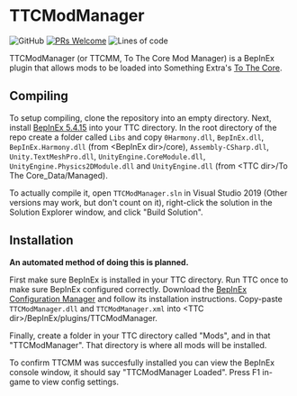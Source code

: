 # TTCModManager
![GitHub](https://img.shields.io/github/license/TeamDoodz/TTCModManager)
[![PRs Welcome](http://img.shields.io/badge/PRs-welcome-brightgreen)](http://makeapullrequest.com)
![Lines of code](https://img.shields.io/tokei/lines/github/TeamDoodz/TTCModManager)

TTCModManager (or TTCMM, To The Core Mod Manager) is a BepInEx plugin that allows mods to be loaded into Something Extra's [To The Core](https://somethingextra.itch.io/to-the-cores).

## Compiling

To setup compiling, clone the repository into an empty directory. Next, install [BepInEx 5.4.15](https://github.com/BepInEx/BepInEx/releases/tag/v5.4.15) into your TTC directory. In the root directory of the repo create a folder called `Libs` and copy `0Harmony.dll`, `BepInEx.dll`, `BepInEx.Harmony.dll` (from \<BepInEx dir>/core), `Assembly-CSharp.dll`, `Unity.TextMeshPro.dll`, `UnityEngine.CoreModule.dll`, `UnityEngine.Physics2DModule.dll` and `UnityEngine.dll` (from \<TTC dir>/To The Core_Data/Managed).

To actually compile it, open `TTCModManager.sln` in Visual Studio 2019 (Other versions may work, but don't count on it), right-click the solution in the Solution Explorer window, and click "Build Solution".

## Installation

<b>An automated method of doing this is planned.</b>

First make sure BepInEx is installed in your TTC directory. Run TTC once to make sure BepInEx configured correctly. Download the [BepInEx Configuration Manager](https://github.com/BepInEx/BepInEx.ConfigurationManager) and follow its installation instructions. Copy-paste `TTCModManager.dll` and `TTCModManager.xml` into \<TTC dir>/BepInEx/plugins/TTCModManager.

Finally, create a folder in your TTC directory called "Mods", and in that "TTCModManager". That directory is where all mods will be installed.

To confirm TTCMM was succesfully installed you can view the BepInEx console window, it should say "TTCModManager Loaded". Press F1 in-game to view config settings.
